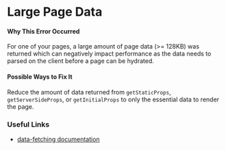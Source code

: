# Large Page Data

#### Why This Error Occurred

For one of your pages, a large amount of page data (>= 128KB) was returned which can negatively impact performance as the data needs to parsed on the client before a page can be hydrated.

#### Possible Ways to Fix It

Reduce the amount of data returned from `getStaticProps`, `getServerSideProps`, or `getInitialProps` to only the essential data to render the page.

### Useful Links

- [data-fetching documentation](https://nextjs.org/docs/basic-features/data-fetching)
